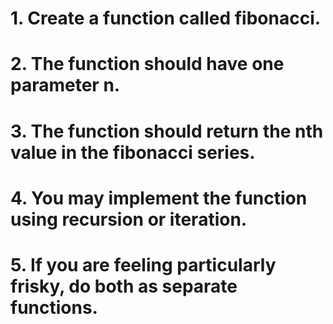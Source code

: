 # 1. Create a function called fibonacci. 

# 2. The function should have one parameter n. 

# 3. The function should return the nth value in the fibonacci series. 

# 4. You may implement the function using recursion or iteration.

#  5. If you are feeling particularly frisky, do both as separate functions.